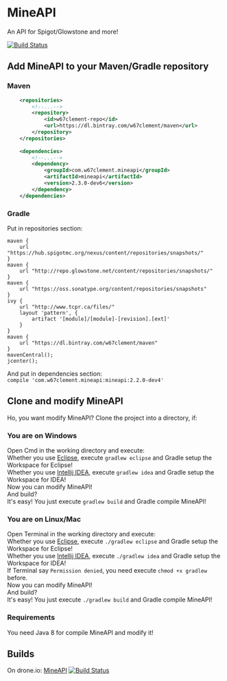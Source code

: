 # MineAPI
An API for Spigot/Glowstone and more!

[![Build Status](https://drone.io/github.com/w67clement/MineAPI/status.png)](https://drone.io/github.com/w67clement/MineAPI/latest)

## Add MineAPI to your Maven/Gradle repository
### Maven
```xml
    <repositories>
        <!--...-->
        <repository>
            <id>w67clement-repo</id>
            <url>https://dl.bintray.com/w67clement/maven</url>
        </repository>
    </repositories>
    
    <dependencies>
        <!--...-->
        <dependency>
            <groupId>com.w67clement.mineapi</groupId>
            <artifactId>mineapi</artifactId>
            <version>2.3.0-dev6</version>
        </dependency>
    </dependencies>
```
### Gradle
Put in repositories section: <br />
<pre class="language-java"><code class="language-java">maven {
    url "https://hub.spigotmc.org/nexus/content/repositories/snapshots/"
}
maven {
    url "http://repo.glowstone.net/content/repositories/snapshots/"
}
maven {
    url "https://oss.sonatype.org/content/repositories/snapshots"
}
ivy {
    url "http://www.tcpr.ca/files/"
    layout 'pattern', {
        artifact '[module]/[module]-[revision].[ext]'
    }
}
maven {
    url "https://dl.bintray.com/w67clement/maven"
}
mavenCentral();
jcenter();</code></pre>
And put in dependencies section: <br />
`compile 'com.w67clement.mineapi:mineapi:2.2.0-dev4'`
     

## Clone and modify MineAPI
Ho, you want modify MineAPI? Clone the project into a directory, if:
### You are on Windows
Open Cmd in the working directory and execute: <br />
Whether you use [Eclipse](http://www.eclipse.org/), execute `gradlew eclipse` and Gradle setup the Workspace for Eclipse! <br />
Whether you use [Intellij IDEA](https://www.jetbrains.com/idea/), execute `gradlew idea` and Gradle setup the Workspace for IDEA! <br />
Now you can modify MineAPI! <br />
And build? <br />
It's easy! You just execute `gradlew build` and Gradle compile MineAPI!
### You are on Linux/Mac
Open Terminal in the working directory and execute: <br />
Whether you use [Eclipse](http://www.eclipse.org/), execute `./gradlew eclipse` and Gradle setup the Workspace for Eclipse! <br />
Whether you use [Intellij IDEA](https://www.jetbrains.com/idea/), execute `./gradlew idea` and Gradle setup the Workspace for IDEA! <br />
If Terminal say `Permission denied`, you need execute `chmod +x gradlew` before. <br />
Now you can modify MineAPI! <br />
And build? <br />
It's easy! You just execute `./gradlew build` and Gradle compile MineAPI!
### Requirements
You need Java 8 for compile MineAPI and modify it!

## Builds
On drone.io: [MineAPI](https://drone.io/github.com/w67clement/MineAPI)
[![Build Status](https://drone.io/github.com/w67clement/MineAPI/status.png)](https://drone.io/github.com/w67clement/MineAPI/latest)